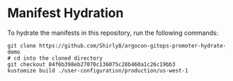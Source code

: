# Manifest Hydration

To hydrate the manifests in this repository, run the following commands:

```shell
git clone https://github.com/Shirly8/argocon-gitops-promoter-hydrate-demo
# cd into the cloned directory
git checkout 84f6b398eb27070c136075c28b460a1c26c19bb3
kustomize build ./user-configuration/production/us-west-1
```
